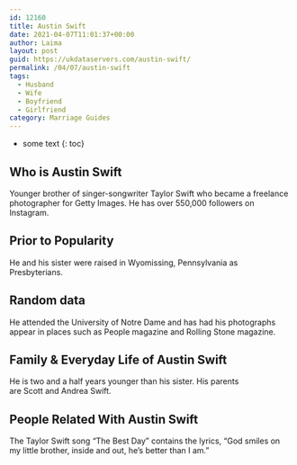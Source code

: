 ```yaml
---
id: 12160
title: Austin Swift
date: 2021-04-07T11:01:37+00:00
author: Laima
layout: post
guid: https://ukdataservers.com/austin-swift/
permalink: /04/07/austin-swift
tags:
  - Husband
  - Wife
  - Boyfriend
  - Girlfriend
category: Marriage Guides
---
```


* some text
{: toc}


## Who is Austin Swift
                  
                  
                  
Younger brother of singer-songwriter Taylor Swift who became a freelance photographer for Getty Images. He has over 550,000 followers on Instagram. 
                  
              
            
              
            
                
                
                
## Prior to Popularity
                  
                  
                  
He and his sister were raised in Wyomissing, Pennsylvania as Presbyterians.
                  
              
            
              
            
                
                
                
## Random data
                  
                  
                  
He attended the University of Notre Dame and has had his photographs appear in places such as People magazine and Rolling Stone magazine. 
                  
              
            
              
            
                
                
                
## Family & Everyday Life of Austin Swift
                  
                  
                  
He is two and a half years younger than his sister. His parents are Scott and Andrea Swift.
                  
              
            
              
            
                
                
                
## People Related With Austin Swift
                  
                  
                  
The Taylor Swift song &#8220;The Best Day&#8221; contains the lyrics, &#8220;God smiles on my little brother, inside and out, he&#8217;s better than I am.&#8221; 
                  
              
            
              
            
                
              
            
              
              
            
            
              
            
          
          
          